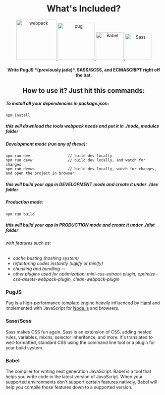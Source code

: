 <h1 align="center"> What's Included? </h1>
<p align="center">
  <a href="https://github.com/webpack/webpack">
      <img height="130" src="https://webpack.js.org/assets/icon-square-big.svg" alt="webpack">
  </a>
  <a href="https://pugjs.org">
    <img height="120" src="https://cdn.rawgit.com/pugjs/pug-logo/eec436cee8fd9d1726d7839cbe99d1f694692c0c/SVG/pug-final-logo-_-colour-128.svg" alt="pug">
  </a>

  <a href="https://babeljs.io/">
    <img height="90" alt="Babel" src="https://raw.githubusercontent.com/babel/logo/master/babel.png">
  </a>

  <a href="https://sass-lang.com">
    <img height="85" alt="Sass" src="https://rawgit.com/sass/sass-site/master/source/assets/img/logos/logo.svg" />
  </a>
</p>

<h4 align="center"> Write PugJS *(previously jade)*, SASS/SCSS, and ECMASCRIPT right off the bat. </h4>

<h2 align="center"> How to use it? Just hit this commands: </h2>

##### To install all your dependencies in package.json:
```
npm install
```
##### *this will download the tools webpack needs and put it in ./node_modules folder*
##### Development mode (run any of these):
```
npm run dev                 // build dev locally
npm run devw                // build dev locally, and watch for changes
npm run devwo               // build dev locally, watch for changes, and open the project in browser
```
##### *this will build your app in DEVELOPMENT mode and create it under ./dev folder*

##### Production mode:
```
npm run build
```
##### *this will build your app in PRODUCTION mode and create it under ./dist folder*
###### with features such as: 
- *cache busting (hashing system)*
- *refactoring codes instantly (uglify or minify)*
- *chunking and bundling* --
- *other plugins used for optimization: mini-css-extract-plugin, optimize-css-assets-webpack-plugin, clean-webpack-plugin*

### PugJS
Pug is a high-performance template engine heavily influenced by [Haml](http://haml.info/)
 and implemented with JavaScript for [Node.js](http://nodejs.org) and browsers.

### Sass/Scss
Sass makes CSS fun again. Sass is an extension of CSS, adding nested rules,
variables, mixins, selector inheritance, and more. It's translated to
well-formatted, standard CSS using the command line tool or a plugin for your
build system.


### Babel
The compiler for writing next generation JavaScript.
Babel is a tool that helps you write code in the latest version of JavaScript. When your supported environments don't support certain features natively, Babel will help you compile those features down to a supported version.

